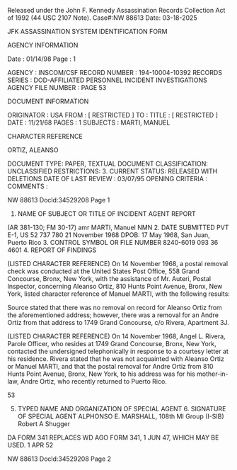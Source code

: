 Released under the John F. Kennedy
Assassination Records Collection Act of
1992 (44 USC 2107 Note). Case#:NW
88613 Date: 03-18-2025

JFK ASSASSINATION SYSTEM
IDENTIFICATION FORM

AGENCY INFORMATION

Date : 01/14/98
Page : 1

AGENCY : INSCOM/CSF
RECORD NUMBER : 194-10004-10392
RECORDS SERIES : DOD-AFFILIATED PERSONNEL INCIDENT INVESTIGATIONS
AGENCY FILE NUMBER : PAGE 53

DOCUMENT INFORMATION

ORIGINATOR : USA
FROM : [ RESTRICTED ]
TO :
TITLE : [ RESTRICTED ]
DATE : 11/21/68
PAGES : 1
SUBJECTS : MARTI, MANUEL

CHARACTER REFERENCE

ORTIZ, ALEANSO

DOCUMENT TYPE: PAPER, TEXTUAL DOCUMENT
CLASSIFICATION: UNCLASSIFIED
RESTRICTIONS: 3.
CURRENT STATUS: RELEASED WITH DELETIONS
DATE OF LAST REVIEW : 03/07/95
OPENING CRITERIA :
COMMENTS :

NW 88613 Docld:34529208 Page 1

1. NAME OF SUBJECT OR TITLE OF INCIDENT AGENT REPORT

(AR 381-130; FM 30-17) amr
MARTI, Manuel NMN 2. DATE SUBMITTED
PVT E-1, US 52 737 780 21 November 1968
DPOB: 17 May 1968, San Juan, Puerto Rico 3. CONTROL SYMBOL OR FILE NUMBER
8240-6019
093 36 4601
4. REPORT OF FINDINGS

(LISTED CHARACTER REFERENCE) On 14 November 1968, a postal
removal check was conducted at the United States Post Office, 558 Grand
Concourse, Bronx, New York, with the assistance of Mr. Auteri, Postal
Inspector, concerning Aleanso Ortiz, 810 Hunts Point Avenue, Bronx, New
York, listed character reference of Manuel MARTI, with the following
results:

Source stated that there was no removal on record for Aleanso
Ortiz from the aforementioned address; however, there was a removal for
an Andre Ortiz from that address to 1749 Grand Concourse, c/o Rivera,
Apartment 3J.

(LISTED CHARACTER REFERENCE) On 14 November 1968, Angel L. Rivera,
Parole Officer, who resides at 1749 Grand Concourse, Bronx, New York, contacted
the undersigned telephonically in response to a courtesy letter at his residence.
Rivera stated that he was not acquainted with Aleanso Ortiz or Manuel MARTI,
and that the postal removal for Andre Ortiz from 810 Hunts Point Avenue,
Bronx, New York, to his address was for his mother-in-law, Andre Ortiz, who
recently returned to Puerto Rico.

53

5. TYPED NAME AND ORGANIZATION OF SPECIAL AGENT 6. SIGNATURE OF SPECIAL AGENT
ALPHONSO E. MARSHALL, 108th MI Group (I-SIB) Robert A Shugger

DA FORM 341 REPLACES WD AGO FORM 341, 1 JUN 47, WHICH MAY BE USED.
1 APR 52

NW 88613 Docld:34529208 Page 2
